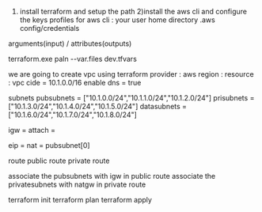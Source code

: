 1) install terraform and setup the path
2)install the aws cli and configure the keys
profiles for aws cli : your user home directory .aws
 config/credentials 

arguments(input) / attributes(outputs)

terraform.exe paln --var.files dev.tfvars

we are going to create vpc using terraform
provider : aws
region :
resource : vpc
cide = 10.1.0.0/16
enable dns = true


subnets
pubsubnets = ["10.1.0.0/24","10.1.1.0/24","10.1.2.0/24"]
prisubnets = ["10.1.3.0/24","10.1.4.0/24","10.1.5.0/24"]
datasubnets = ["10.1.6.0/24","10.1.7.0/24","10.1.8.0/24"]

igw =
attach =

eip = 
nat = pubsubnet[0]

route
public route 
private route

associate the pubsubnets with igw in public route
associate the privatesubnets with natgw in private route

terraform init
terraform plan
terraform apply
